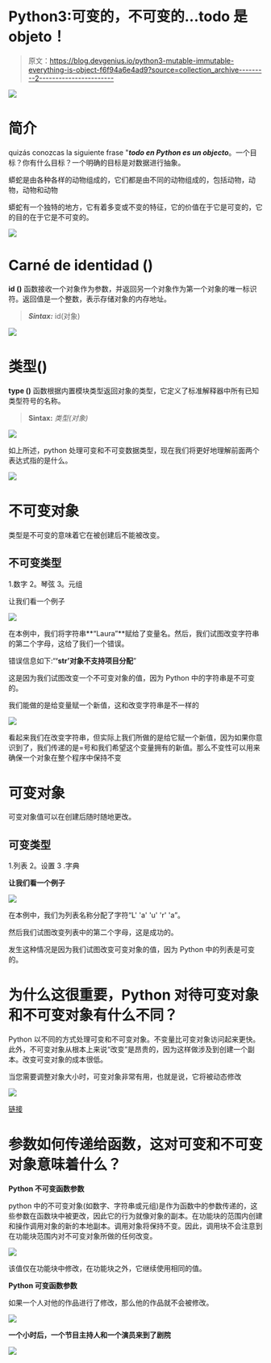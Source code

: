 # Python3:可变的，不可变的...todo 是 objeto！

> 原文：<https://blog.devgenius.io/python3-mutable-immutable-everything-is-object-f6f94a6e4ad9?source=collection_archive---------2----------------------->

![](img/c2c59a1ab73d8e2e1b651555311c34d1.png)

# **简介**

quizás conozcas la siguiente frase "***todo en Python es un objecto***。一个目标？你有什么目标？一个明确的目标是对数据进行抽象。

蟒蛇是由各种各样的动物组成的，它们都是由不同的动物组成的，包括动物，动物，动物和动物

蟒蛇有一个独特的地方，它有着多变或不变的特征，它的价值在于它是可变的，它的目的在于它是不可变的。

![](img/31eb42b582b39837fd15168e4f5a9446.png)

# **Carné de identidad ()**

**id ()** 函数接收一个对象作为参数，并返回另一个对象作为第一个对象的唯一标识符。返回值是一个整数，表示存储对象的内存地址。

> ***Sintax:*** id(对象)

![](img/bd467ea12c74ed569664a0438aabc58b.png)

# **类型()**

**type ()** 函数根据内置模块类型返回对象的类型，它定义了标准解释器中所有已知类型符号的名称。

> **Sintax:** *类型(对象)*

![](img/bc0dc09879984929c9b0932a1d8350a7.png)

如上所述，python 处理可变和不可变数据类型，现在我们将更好地理解前面两个表达式指的是什么。

![](img/6ca3d8c6ae52329540761237078b0926.png)

# 不可变对象

类型是不可变的意味着它在被创建后不能被改变。

## 不可变类型

1.数字
2。琴弦
3。元组

让我们看一个例子

![](img/79873d52e997d24d42d9d419d12576d0.png)

在本例中，我们将字符串**“Laura”**赋给了变量名。然后，我们试图改变字符串的第二个字母，这给了我们一个错误。

错误信息如下:“**‘str’对象不支持项目分配**”

这是因为我们试图改变一个不可变对象的值，因为 Python 中的字符串是不可变的。

我们能做的是给变量赋一个新值，这和改变字符串是不一样的

![](img/c97c70a2811a275d254990efc63e0592.png)

看起来我们在改变字符串，但实际上我们所做的是给它赋一个新值，因为如果你意识到了，我们传递的是=号和我们希望这个变量拥有的新值。那么不变性可以用来确保一个对象在整个程序中保持不变

# **可变对象**

可变对象值可以在创建后随时随地更改。

## 可变类型

1.列表
2。设置
3 .字典

**让我们看一个例子**

![](img/96c940b19015554c95fbee487a4115e0.png)

在本例中，我们为列表名称分配了字符“L' 'a' 'u' 'r' 'a”。

然后我们试图改变列表中的第二个字母，这是成功的。

发生这种情况是因为我们试图改变可变对象的值，因为 Python 中的列表是可变的。

# 为什么这很重要，Python 对待可变对象和不可变对象有什么不同？

Python 以不同的方式处理可变和不可变对象。不变量比可变对象访问起来更快。此外，不可变对象从根本上来说“改变”是昂贵的，因为这样做涉及到创建一个副本。改变可变对象的成本很低。

当您需要调整对象大小时，可变对象非常有用，也就是说，它将被动态修改

![](img/353b9071b30d0af8d56404024d8a3c7c.png)

[链接](https://realpython.com/learning-paths/perfect-your-python-development-setup/)

# 参数如何传递给函数，这对可变和不可变对象意味着什么？

**Python 不可变函数参数**

python 中的不可变对象(如数字、字符串或元组)是作为函数中的参数传递的，这些参数在函数块中被更改，因此它的行为就像对象的副本。在功能块的范围内创建和操作调用对象的新的本地副本。调用对象将保持不变。因此，调用块不会注意到在功能块范围内对不可变对象所做的任何改变。

![](img/f84165dc2882887931f13ca07c60d76a.png)

该值仅在功能块中修改，在功能块之外，它继续使用相同的值。

**Python 可变函数参数**

如果一个人对他的作品进行了修改，那么他的作品就不会被修改。

![](img/193817b79d56b10abd794442525f7625.png)

**一个小时后，一个节目主持人和一个演员来到了剧院**

![](img/7db49ce66427f4f16d0067dafbe2761f.png)